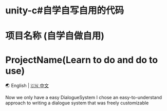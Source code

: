 # unity-c#自学自写自用的代码
# 项目名称 (自学自做自用)
# ProjectName(Learn to do and do to use)

🌏 English | [🇨🇳 中文](README.zh-CN.md)


Now we only have a easy DialogueSystem
I chose an easy-to-understand approach to writing a dialogue system that was freely customizable


